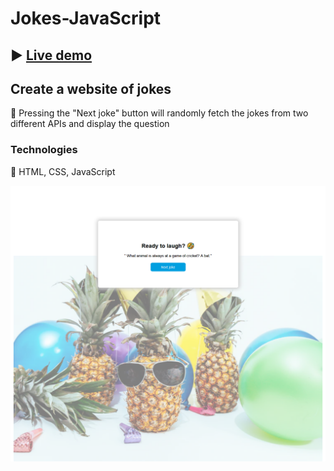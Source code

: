 # Jokes-JavaScript

## ▶ [Live demo](https://codesandbox.io/s/random-jokes-w1z2b)

## Create a website of jokes

🔷 Pressing the "Next joke" button will randomly fetch the jokes from two different APIs and display the question

### Technologies

🔷 HTML, CSS, JavaScript

![Img](./images/Img.png)
